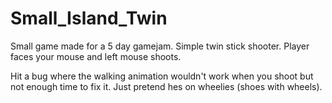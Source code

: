 # Small_Island_Twin

Small game made for a 5 day gamejam. Simple twin stick shooter. Player faces your mouse and left mouse shoots. 

Hit a bug where the walking animation wouldn't work when you shoot but not enough time to fix it.
Just pretend hes on wheelies (shoes with wheels).
